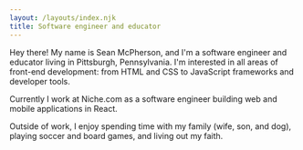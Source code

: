 ```yaml
---
layout: /layouts/index.njk
title: Software engineer and educator
---
```


Hey there! My name is Sean McPherson, and I'm a software engineer and educator living in Pittsburgh, Pennsylvania. I'm interested in all areas of front-end development: from HTML and CSS to JavaScript frameworks and developer tools.

Currently I work at Niche.com as a software engineer building web and mobile applications in React.

Outside of work, I enjoy spending time with my family (wife, son, and dog), playing soccer and board games, and living out my faith.
